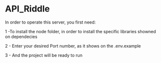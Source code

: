 # API_Riddle

In order to operate this server, you first need:

1 -To install the node folder, in order to install the specific libraries showned on dependecies

2 - Enter your desired Port number, as it shows on the .env.example

3 - And the project will be ready to run
